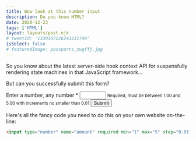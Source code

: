 ```yaml
---
title: Wow look at this number input
description: Do you know HTML?
date: 2020-12-23
tags: ['HTML']
layout: layouts/post.njk
# tweetId: '1339307226243231749'
isSelect: false
# featuredImage: passports_zwgffj.jpg
---
```


So you know about the latest server-side hook context API for suspensfully rendering state machines in that JavaScript framework...

But can you successfully submit this form?

<form class="form" id="number-form">
  <label for="amount">Enter a number, any number *
    <input type="number" name="amount" required min="1" max="5" step="0.01">
    <small style="font-weight:400">Required, must be between 1.00 and 5.00 with increments no smaller than 0.01</small>
  </label>
  <button class="button button-default">Submit</button>
</form>

Here's all the fancy code you need to do this on your own website on-the-line:

```html
<input type="number" name="amount" required min="1" max="5" step="0.01">
```

<script>
  document.querySelector("#number-form").addEventListener("submit", (e) => {
    e.preventDefault();

    const baseUrl = "https://twitter.com/intent/tweet/";
    const shareLink =
      "https://twitter.com/TheGreenGreek/status/1341717809106173954";
    const amount = document.querySelector("input").value;
    const text = `I owe @TheGreenGreek $${amount} for showing me how to HTML`;
    const url = `${baseUrl}?text=${encodeURI(text)}&url=${encodeURI(shareLink)}`;
    window.open(url, "_blank")
  });
</script>
